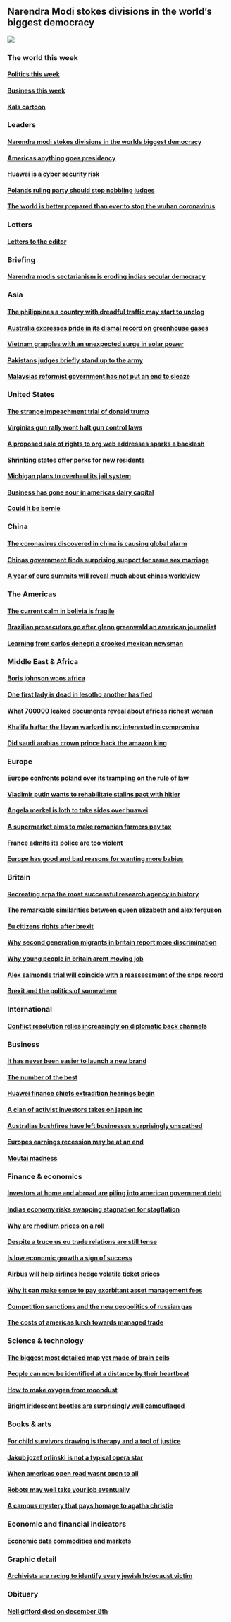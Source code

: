 ## Narendra Modi stokes divisions in the world’s biggest democracy
![](./cover.jpg)
### The world this week
#### [Politics this week](./The%20world%20this%20week/politics-this-week.md)
#### [Business this week](./The%20world%20this%20week/business-this-week.md)
#### [Kals cartoon](./The%20world%20this%20week/kals-cartoon.md)
### Leaders
#### [Narendra modi stokes divisions in the worlds biggest democracy](./Leaders/narendra-modi-stokes-divisions-in-the-worlds-biggest-democracy.md)
#### [Americas anything goes presidency](./Leaders/americas-anything-goes-presidency.md)
#### [Huawei is a cyber security risk](./Leaders/huawei-is-a-cyber-security-risk.md)
#### [Polands ruling party should stop nobbling judges](./Leaders/polands-ruling-party-should-stop-nobbling-judges.md)
#### [The world is better prepared than ever to stop the wuhan coronavirus](./Leaders/the-world-is-better-prepared-than-ever-to-stop-the-wuhan-coronavirus.md)
### Letters
#### [Letters to the editor](./Letters/letters-to-the-editor.md)
### Briefing
#### [Narendra modis sectarianism is eroding indias secular democracy](./Briefing/narendra-modis-sectarianism-is-eroding-indias-secular-democracy.md)
### Asia
#### [The philippines a country with dreadful traffic may start to unclog](./Asia/the-philippines-a-country-with-dreadful-traffic-may-start-to-unclog.md)
#### [Australia expresses pride in its dismal record on greenhouse gases](./Asia/australia-expresses-pride-in-its-dismal-record-on-greenhouse-gases.md)
#### [Vietnam grapples with an unexpected surge in solar power](./Asia/vietnam-grapples-with-an-unexpected-surge-in-solar-power.md)
#### [Pakistans judges briefly stand up to the army](./Asia/pakistans-judges-briefly-stand-up-to-the-army.md)
#### [Malaysias reformist government has not put an end to sleaze](./Asia/malaysias-reformist-government-has-not-put-an-end-to-sleaze.md)
### United States
#### [The strange impeachment trial of donald trump](./United%20States/the-strange-impeachment-trial-of-donald-trump.md)
#### [Virginias gun rally wont halt gun control laws](./United%20States/virginias-gun-rally-wont-halt-gun-control-laws.md)
#### [A proposed sale of rights to org web addresses sparks a backlash](./United%20States/a-proposed-sale-of-rights-to-org-web-addresses-sparks-a-backlash.md)
#### [Shrinking states offer perks for new residents](./United%20States/shrinking-states-offer-perks-for-new-residents.md)
#### [Michigan plans to overhaul its jail system](./United%20States/michigan-plans-to-overhaul-its-jail-system.md)
#### [Business has gone sour in americas dairy capital](./United%20States/business-has-gone-sour-in-americas-dairy-capital.md)
#### [Could it be bernie](./United%20States/could-it-be-bernie.md)
### China
#### [The coronavirus discovered in china is causing global alarm](./China/the-coronavirus-discovered-in-china-is-causing-global-alarm.md)
#### [Chinas government finds surprising support for same sex marriage](./China/chinas-government-finds-surprising-support-for-same-sex-marriage.md)
#### [A year of euro summits will reveal much about chinas worldview](./China/a-year-of-euro-summits-will-reveal-much-about-chinas-worldview.md)
### The Americas
#### [The current calm in bolivia is fragile](./The%20Americas/the-current-calm-in-bolivia-is-fragile.md)
#### [Brazilian prosecutors go after glenn greenwald an american journalist](./The%20Americas/brazilian-prosecutors-go-after-glenn-greenwald-an-american-journalist.md)
#### [Learning from carlos denegri a crooked mexican newsman](./The%20Americas/learning-from-carlos-denegri-a-crooked-mexican-newsman.md)
### Middle East & Africa
#### [Boris johnson woos africa](./Middle%20East%20&%20Africa/boris-johnson-woos-africa.md)
#### [One first lady is dead in lesotho another has fled](./Middle%20East%20&%20Africa/one-first-lady-is-dead-in-lesotho-another-has-fled.md)
#### [What 700000 leaked documents reveal about africas richest woman](./Middle%20East%20&%20Africa/what-700000-leaked-documents-reveal-about-africas-richest-woman.md)
#### [Khalifa haftar the libyan warlord is not interested in compromise](./Middle%20East%20&%20Africa/khalifa-haftar-the-libyan-warlord-is-not-interested-in-compromise.md)
#### [Did saudi arabias crown prince hack the amazon king](./Middle%20East%20&%20Africa/did-saudi-arabias-crown-prince-hack-the-amazon-king.md)
### Europe
#### [Europe confronts poland over its trampling on the rule of law](./Europe/europe-confronts-poland-over-its-trampling-on-the-rule-of-law.md)
#### [Vladimir putin wants to rehabilitate stalins pact with hitler](./Europe/vladimir-putin-wants-to-rehabilitate-stalins-pact-with-hitler.md)
#### [Angela merkel is loth to take sides over huawei](./Europe/angela-merkel-is-loth-to-take-sides-over-huawei.md)
#### [A supermarket aims to make romanian farmers pay tax](./Europe/a-supermarket-aims-to-make-romanian-farmers-pay-tax.md)
#### [France admits its police are too violent](./Europe/france-admits-its-police-are-too-violent.md)
#### [Europe has good and bad reasons for wanting more babies](./Europe/europe-has-good-and-bad-reasons-for-wanting-more-babies.md)
### Britain
#### [Recreating arpa the most successful research agency in history](./Britain/recreating-arpa-the-most-successful-research-agency-in-history.md)
#### [The remarkable similarities between queen elizabeth and alex ferguson](./Britain/the-remarkable-similarities-between-queen-elizabeth-and-alex-ferguson.md)
#### [Eu citizens rights after brexit](./Britain/eu-citizens-rights-after-brexit.md)
#### [Why second generation migrants in britain report more discrimination](./Britain/why-second-generation-migrants-in-britain-report-more-discrimination.md)
#### [Why young people in britain arent moving job](./Britain/why-young-people-in-britain-arent-moving-job.md)
#### [Alex salmonds trial will coincide with a reassessment of the snps record](./Britain/alex-salmonds-trial-will-coincide-with-a-reassessment-of-the-snps-record.md)
#### [Brexit and the politics of somewhere](./Britain/brexit-and-the-politics-of-somewhere.md)
### International
#### [Conflict resolution relies increasingly on diplomatic back channels](./International/conflict-resolution-relies-increasingly-on-diplomatic-back-channels.md)
### Business
#### [It has never been easier to launch a new brand](./Business/it-has-never-been-easier-to-launch-a-new-brand.md)
#### [The number of the best](./Business/the-number-of-the-best.md)
#### [Huawei finance chiefs extradition hearings begin](./Business/huawei-finance-chiefs-extradition-hearings-begin.md)
#### [A clan of activist investors takes on japan inc](./Business/a-clan-of-activist-investors-takes-on-japan-inc.md)
#### [Australias bushfires have left businesses surprisingly unscathed](./Business/australias-bushfires-have-left-businesses-surprisingly-unscathed.md)
#### [Europes earnings recession may be at an end](./Business/europes-earnings-recession-may-be-at-an-end.md)
#### [Moutai madness](./Business/moutai-madness.md)
### Finance & economics
#### [Investors at home and abroad are piling into american government debt](./Finance%20&%20economics/investors-at-home-and-abroad-are-piling-into-american-government-debt.md)
#### [Indias economy risks swapping stagnation for stagflation](./Finance%20&%20economics/indias-economy-risks-swapping-stagnation-for-stagflation.md)
#### [Why are rhodium prices on a roll](./Finance%20&%20economics/why-are-rhodium-prices-on-a-roll.md)
#### [Despite a truce us eu trade relations are still tense](./Finance%20&%20economics/despite-a-truce-us-eu-trade-relations-are-still-tense.md)
#### [Is low economic growth a sign of success](./Finance%20&%20economics/is-low-economic-growth-a-sign-of-success.md)
#### [Airbus will help airlines hedge volatile ticket prices](./Finance%20&%20economics/airbus-will-help-airlines-hedge-volatile-ticket-prices.md)
#### [Why it can make sense to pay exorbitant asset management fees](./Finance%20&%20economics/why-it-can-make-sense-to-pay-exorbitant-asset-management-fees.md)
#### [Competition sanctions and the new geopolitics of russian gas](./Finance%20&%20economics/competition-sanctions-and-the-new-geopolitics-of-russian-gas.md)
#### [The costs of americas lurch towards managed trade](./Finance%20&%20economics/the-costs-of-americas-lurch-towards-managed-trade.md)
### Science & technology
#### [The biggest most detailed map yet made of brain cells](./Science%20&%20technology/the-biggest-most-detailed-map-yet-made-of-brain-cells.md)
#### [People can now be identified at a distance by their heartbeat](./Science%20&%20technology/people-can-now-be-identified-at-a-distance-by-their-heartbeat.md)
#### [How to make oxygen from moondust](./Science%20&%20technology/how-to-make-oxygen-from-moondust.md)
#### [Bright iridescent beetles are surprisingly well camouflaged](./Science%20&%20technology/bright-iridescent-beetles-are-surprisingly-well-camouflaged.md)
### Books & arts
#### [For child survivors drawing is therapy and a tool of justice](./Books%20&%20arts/for-child-survivors-drawing-is-therapy-and-a-tool-of-justice.md)
#### [Jakub jozef orlinski is not a typical opera star](./Books%20&%20arts/jakub-jozef-orlinski-is-not-a-typical-opera-star.md)
#### [When americas open road wasnt open to all](./Books%20&%20arts/when-americas-open-road-wasnt-open-to-all.md)
#### [Robots may well take your job eventually](./Books%20&%20arts/robots-may-well-take-your-job-eventually.md)
#### [A campus mystery that pays homage to agatha christie](./Books%20&%20arts/a-campus-mystery-that-pays-homage-to-agatha-christie.md)
### Economic and financial indicators
#### [Economic data commodities and markets](./Economic%20and%20financial%20indicators/economic-data-commodities-and-markets.md)
### Graphic detail
#### [Archivists are racing to identify every jewish holocaust victim](./Graphic%20detail/archivists-are-racing-to-identify-every-jewish-holocaust-victim.md)
### Obituary
#### [Nell gifford died on december 8th](./Obituary/nell-gifford-died-on-december-8th.md)
